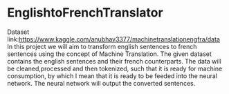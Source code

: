 # EnglishtoFrenchTranslator
Dataset link:https://www.kaggle.com/anubhav3377/machinetranslationengfra/data  In this project we will aim to transform english sentences to french sentences using the concept of Machine Translation. The given dataset contains the english sentences and their french counterparts.  The data will be cleaned,processed and then tokenized, such that it is ready for machine consumption, by which I mean that it is ready to be feeded into the neural network. The neural network will output the converted sentences.
